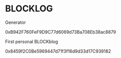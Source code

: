 # BLOCKLOG

Generator

0xB942F760FeF9D9C77d6069d73Ba708Eb38ac8879


First personal BLOCKblog

0x8459f2C0Be5969447d71f3f16d9d33d17C939182 
